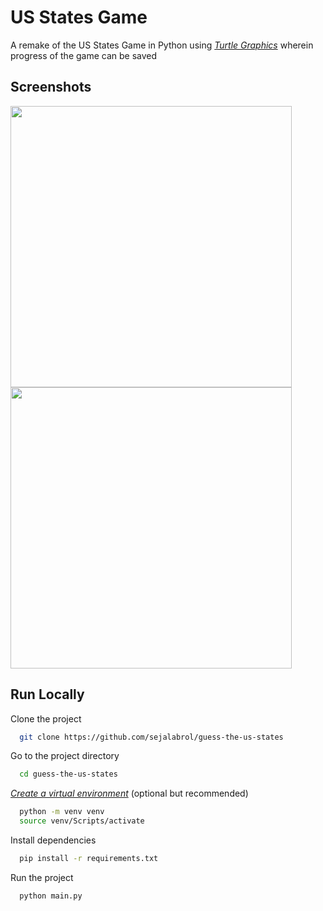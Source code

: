 # US States Game
A remake of the US States Game in Python using [*Turtle Graphics*](https://docs.python.org/3/library/turtle.html) wherein progress of the game can be saved 


## Screenshots
<img src="https://user-images.githubusercontent.com/87208681/127557382-1a3fa66b-c18d-4c8f-96d2-60e0b3e71775.png" width="450"> <img src="https://user-images.githubusercontent.com/87208681/127557393-04c8e831-acb5-4dcf-98e7-38f6d292bf5a.png" width="450">


## Run Locally
Clone the project
```bash
  git clone https://github.com/sejalabrol/guess-the-us-states
```
Go to the project directory
```bash
  cd guess-the-us-states
```

[*Create a virtual environment*](https://packaging.python.org/guides/installing-using-pip-and-virtual-environments/#creating-a-virtual-environment) (optional but recommended) 
```bash
  python -m venv venv
  source venv/Scripts/activate
```
Install dependencies
```bash
  pip install -r requirements.txt
```
Run the project
```bash
  python main.py
```
